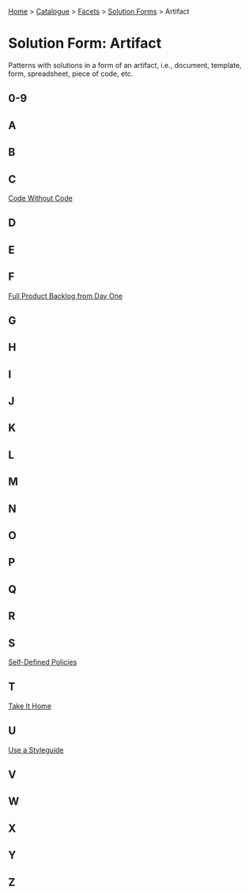 [Home](../../../README.md) > [Catalogue](../../../Patterns_catalogue.md) > [Facets](../facets.md) > [Solution Forms](forms.md) > Artifact
# Solution Form: Artifact

Patterns with solutions in a form of an artifact, i.e., document, template, form, spreadsheet, piece of code, etc.

## 0-9

## A

## B

## C
[Code Without Code](../../Code_Without_Code.md)

## D

## E

## F
[Full Product Backlog from Day One](../../Full_Product_Backlog_from_Day_One.md)

## G

## H

## I

## J

## K

## L

## M

## N

## O

## P

## Q

## R

## S
[Self-Defined Policies](../../Self-Defined_Policies.md)

## T
[Take It Home](../../Take_It_Home.md)

## U
[Use a Styleguide](../../Use_a_Styleguide.md)

## V

## W

## X

## Y

## Z

